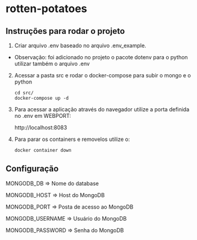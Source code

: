 # rotten-potatoes

## Instruções para rodar o projeto

1. Criar arquivo .env baseado no arquivo .env_example.
  - Observação: foi adicionado no projeto o pacote dotenv para o python utilizar também o arquivo .env
  
2. Acessar a pasta src e rodar o docker-compose para subir o mongo e o python
    ```
    cd src/
    docker-compose up -d
    ```
3. Para acessar a aplicação através do navegador utilize a porta definida no .env em WEBPORT:
   
   http://localhost:8083

4. Para parar os containers e removelos utilize o:
    ```
    docker container down
    ```

## Configuração

MONGODB_DB => Nome do database

MONGODB_HOST => Host do MongoDB

MONGODB_PORT => Posta de acesso ao MongoDB

MONGODB_USERNAME => Usuário do MongoDB

MONGODB_PASSWORD => Senha do MongoDB
